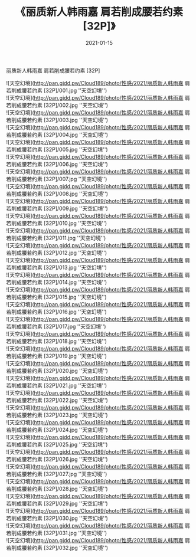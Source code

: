 ﻿---
layout: post
title:  《丽质新人韩雨嘉 肩若削成腰若约素 [32P]》
date:   2021-01-15
img: http://pan.gjdd.pw/Cloud189/photo/性感/2021/丽质新人韩雨嘉 肩若削成腰若约素 [32P]/000.jpg
categories: [美女, 性感, 泳衣]
---

丽质新人韩雨嘉 肩若削成腰若约素 [32P]



![天空幻境](http://pan.gjdd.pw/Cloud189/photo/性感/2021/丽质新人韩雨嘉 肩若削成腰若约素 [32P]/001.jpg ''天空幻境'') <br>
![天空幻境](http://pan.gjdd.pw/Cloud189/photo/性感/2021/丽质新人韩雨嘉 肩若削成腰若约素 [32P]/002.jpg ''天空幻境'') <br>
![天空幻境](http://pan.gjdd.pw/Cloud189/photo/性感/2021/丽质新人韩雨嘉 肩若削成腰若约素 [32P]/003.jpg ''天空幻境'') <br>
![天空幻境](http://pan.gjdd.pw/Cloud189/photo/性感/2021/丽质新人韩雨嘉 肩若削成腰若约素 [32P]/004.jpg ''天空幻境'') <br>
![天空幻境](http://pan.gjdd.pw/Cloud189/photo/性感/2021/丽质新人韩雨嘉 肩若削成腰若约素 [32P]/005.jpg ''天空幻境'') <br>
![天空幻境](http://pan.gjdd.pw/Cloud189/photo/性感/2021/丽质新人韩雨嘉 肩若削成腰若约素 [32P]/006.jpg ''天空幻境'') <br>
![天空幻境](http://pan.gjdd.pw/Cloud189/photo/性感/2021/丽质新人韩雨嘉 肩若削成腰若约素 [32P]/007.jpg ''天空幻境'') <br>
![天空幻境](http://pan.gjdd.pw/Cloud189/photo/性感/2021/丽质新人韩雨嘉 肩若削成腰若约素 [32P]/008.jpg ''天空幻境'') <br>
![天空幻境](http://pan.gjdd.pw/Cloud189/photo/性感/2021/丽质新人韩雨嘉 肩若削成腰若约素 [32P]/009.jpg ''天空幻境'') <br>
![天空幻境](http://pan.gjdd.pw/Cloud189/photo/性感/2021/丽质新人韩雨嘉 肩若削成腰若约素 [32P]/010.jpg ''天空幻境'') <br>
![天空幻境](http://pan.gjdd.pw/Cloud189/photo/性感/2021/丽质新人韩雨嘉 肩若削成腰若约素 [32P]/011.jpg ''天空幻境'') <br>
![天空幻境](http://pan.gjdd.pw/Cloud189/photo/性感/2021/丽质新人韩雨嘉 肩若削成腰若约素 [32P]/012.jpg ''天空幻境'') <br>
![天空幻境](http://pan.gjdd.pw/Cloud189/photo/性感/2021/丽质新人韩雨嘉 肩若削成腰若约素 [32P]/013.jpg ''天空幻境'') <br>
![天空幻境](http://pan.gjdd.pw/Cloud189/photo/性感/2021/丽质新人韩雨嘉 肩若削成腰若约素 [32P]/014.jpg ''天空幻境'') <br>
![天空幻境](http://pan.gjdd.pw/Cloud189/photo/性感/2021/丽质新人韩雨嘉 肩若削成腰若约素 [32P]/015.jpg ''天空幻境'') <br>
![天空幻境](http://pan.gjdd.pw/Cloud189/photo/性感/2021/丽质新人韩雨嘉 肩若削成腰若约素 [32P]/016.jpg ''天空幻境'') <br>
![天空幻境](http://pan.gjdd.pw/Cloud189/photo/性感/2021/丽质新人韩雨嘉 肩若削成腰若约素 [32P]/017.jpg ''天空幻境'') <br>
![天空幻境](http://pan.gjdd.pw/Cloud189/photo/性感/2021/丽质新人韩雨嘉 肩若削成腰若约素 [32P]/018.jpg ''天空幻境'') <br>
![天空幻境](http://pan.gjdd.pw/Cloud189/photo/性感/2021/丽质新人韩雨嘉 肩若削成腰若约素 [32P]/019.jpg ''天空幻境'') <br>
![天空幻境](http://pan.gjdd.pw/Cloud189/photo/性感/2021/丽质新人韩雨嘉 肩若削成腰若约素 [32P]/020.jpg ''天空幻境'') <br>
![天空幻境](http://pan.gjdd.pw/Cloud189/photo/性感/2021/丽质新人韩雨嘉 肩若削成腰若约素 [32P]/021.jpg ''天空幻境'') <br>
![天空幻境](http://pan.gjdd.pw/Cloud189/photo/性感/2021/丽质新人韩雨嘉 肩若削成腰若约素 [32P]/022.jpg ''天空幻境'') <br>
![天空幻境](http://pan.gjdd.pw/Cloud189/photo/性感/2021/丽质新人韩雨嘉 肩若削成腰若约素 [32P]/023.jpg ''天空幻境'') <br>
![天空幻境](http://pan.gjdd.pw/Cloud189/photo/性感/2021/丽质新人韩雨嘉 肩若削成腰若约素 [32P]/024.jpg ''天空幻境'') <br>
![天空幻境](http://pan.gjdd.pw/Cloud189/photo/性感/2021/丽质新人韩雨嘉 肩若削成腰若约素 [32P]/025.jpg ''天空幻境'') <br>
![天空幻境](http://pan.gjdd.pw/Cloud189/photo/性感/2021/丽质新人韩雨嘉 肩若削成腰若约素 [32P]/026.jpg ''天空幻境'') <br>
![天空幻境](http://pan.gjdd.pw/Cloud189/photo/性感/2021/丽质新人韩雨嘉 肩若削成腰若约素 [32P]/027.jpg ''天空幻境'') <br>
![天空幻境](http://pan.gjdd.pw/Cloud189/photo/性感/2021/丽质新人韩雨嘉 肩若削成腰若约素 [32P]/028.jpg ''天空幻境'') <br>
![天空幻境](http://pan.gjdd.pw/Cloud189/photo/性感/2021/丽质新人韩雨嘉 肩若削成腰若约素 [32P]/029.jpg ''天空幻境'') <br>
![天空幻境](http://pan.gjdd.pw/Cloud189/photo/性感/2021/丽质新人韩雨嘉 肩若削成腰若约素 [32P]/030.jpg ''天空幻境'') <br>
![天空幻境](http://pan.gjdd.pw/Cloud189/photo/性感/2021/丽质新人韩雨嘉 肩若削成腰若约素 [32P]/031.jpg ''天空幻境'') <br>
![天空幻境](http://pan.gjdd.pw/Cloud189/photo/性感/2021/丽质新人韩雨嘉 肩若削成腰若约素 [32P]/032.jpg ''天空幻境'') <br>